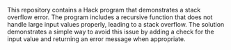 This repository contains a Hack program that demonstrates a stack overflow error. The program includes a recursive function that does not handle large input values properly, leading to a stack overflow. The solution demonstrates a simple way to avoid this issue by adding a check for the input value and returning an error message when appropriate.